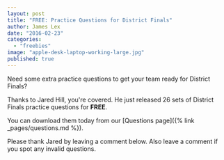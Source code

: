 ```yaml
---
layout: post
title: "FREE: Practice Questions for District Finals"
author: James Lex
date: "2016-02-23"
categories: 
  - "freebies"
image: "apple-desk-laptop-working-large.jpg"
published: true
---
```


Need some extra practice questions to get your team ready for District Finals?

Thanks to Jared Hill, you're covered. He just released 26 sets of District Finals practice questions for **FREE**.

You can download them today from our [Questions page]({% link _pages/questions.md %}).

Please thank Jared by leaving a comment below. Also leave a comment if you spot any invalid questions.
